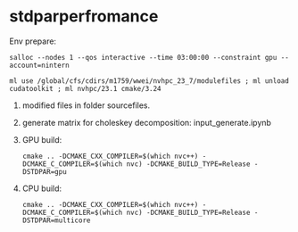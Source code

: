 # stdparperfromance
Env prepare:

    salloc --nodes 1 --qos interactive --time 03:00:00 --constraint gpu --account=nintern
    
    ml use /global/cfs/cdirs/m1759/wwei/nvhpc_23_7/modulefiles ; ml unload cudatoolkit ; ml nvhpc/23.1 cmake/3.24

1. modified files in folder sourcefiles.
   
3. generate matrix for choleskey decomposition: input_generate.ipynb 
4. GPU build:
   
       cmake .. -DCMAKE_CXX_COMPILER=$(which nvc++) -DCMAKE_C_COMPILER=$(which nvc) -DCMAKE_BUILD_TYPE=Release -DSTDPAR=gpu
5. CPU build:
  
       cmake .. -DCMAKE_CXX_COMPILER=$(which nvc++) -DCMAKE_C_COMPILER=$(which nvc) -DCMAKE_BUILD_TYPE=Release -DSTDPAR=multicore

